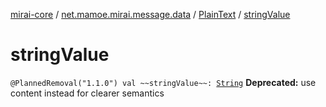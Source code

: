 [mirai-core](../../index.md) / [net.mamoe.mirai.message.data](../index.md) / [PlainText](index.md) / [stringValue](./string-value.md)

# stringValue

`@PlannedRemoval("1.1.0") val ~~stringValue~~: `[`String`](https://kotlinlang.org/api/latest/jvm/stdlib/kotlin/-string/index.html)
**Deprecated:** use content instead for clearer semantics

